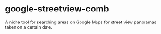 # google-streetview-comb
A niche tool for searching areas on Google Maps for street view panoramas taken on a certain date.
